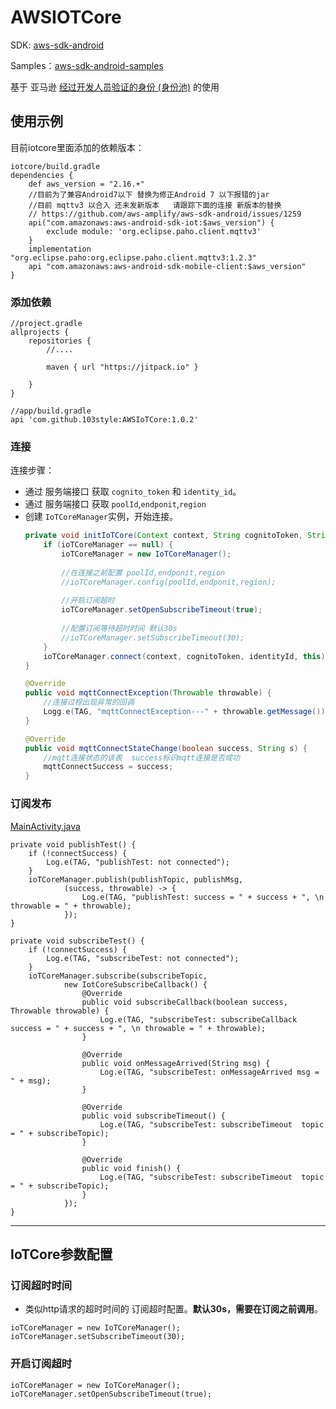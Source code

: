 # AWSIOTCore

SDK: [aws-sdk-android](https://github.com/aws-amplify/aws-sdk-android/)

Samples：[aws-sdk-android-samples](https://github.com/awslabs/aws-sdk-android-samples)

基于 亚马逊 [经过开发人员验证的身份 (身份池)](https://docs.aws.amazon.com/zh_cn/cognito/latest/developerguide/developer-authenticated-identities.html) 的使用


##  使用示例

目前iotcore里面添加的依赖版本：
```
iotcore/build.gradle
dependencies {
    def aws_version = "2.16.+"
    //目前为了兼容Android7以下 替换为修正Android 7 以下报错的jar
    //目前 mqttv3 以合入 还未发新版本   请跟踪下面的连接 新版本的替换
    // https://github.com/aws-amplify/aws-sdk-android/issues/1259
    api("com.amazonaws:aws-android-sdk-iot:$aws_version") {
        exclude module: 'org.eclipse.paho.client.mqttv3'
    }
    implementation "org.eclipse.paho:org.eclipse.paho.client.mqttv3:1.2.3"
    api "com.amazonaws:aws-android-sdk-mobile-client:$aws_version"
}
```

### 添加依赖
```
//project.gradle
allprojects {
    repositories {
        //....
       
        maven { url "https://jitpack.io" }
       
    }
}
```

```
//app/build.gradle
api 'com.github.103style:AWSIoTCore:1.0.2'
```

###  连接

连接步骤：

* 通过 服务端接口 获取 `cognito_token` 和 `identity_id`。
* 通过 服务端接口 获取 `poolId`,`endponit`,`region`
* 创建 `IoTCoreManager`实例，开始连接。
  ```java
  private void initIoTCore(Context context, String cognitoToken, String identityId) {
      if (ioTCoreManager == null) {
          ioTCoreManager = new IoTCoreManager();
          
          //在连接之前配置 poolId,endponit,region
          //ioTCoreManager.config(poolId,endponit,region);
          
          //开启订阅超时
          ioTCoreManager.setOpenSubscribeTimeout(true);
          
          //配置订阅等待超时时间 默认30s
          //ioTCoreManager.setSubscribeTimeout(30);
      }
      ioTCoreManager.connect(context, cognitoToken, identityId, this);
  }

  @Override
  public void mqttConnectException(Throwable throwable) {
      //连接过程出现异常的回调
      Logg.e(TAG, "mqttConnectException---" + throwable.getMessage());
  }

  @Override
  public void mqttConnectStateChange(boolean success, String s) {
      //mqtt连接状态的该表  success标识mqtt连接是否成功
      mqttConnectSuccess = success;
  }
  ```


### 订阅发布
[MainActivity.java](https://github.com/103style/AWSIoTCore/blob/master/app/src/main/java/com/lxk/libiotcore/MainActivity.java)
```
private void publishTest() {
    if (!connectSuccess) {
        Log.e(TAG, "publishTest: not connected");
    }
    ioTCoreManager.publish(publishTopic, publishMsg,
            (success, throwable) -> {
                Log.e(TAG, "publishTest: success = " + success + ", \n throwable = " + throwable);
            });
}

private void subscribeTest() {
    if (!connectSuccess) {
        Log.e(TAG, "subscribeTest: not connected");
    }
    ioTCoreManager.subscribe(subscribeTopic,
            new IotCoreSubscribeCallback() {
                @Override
                public void subscribeCallback(boolean success, Throwable throwable) {
                    Log.e(TAG, "subscribeTest: subscribeCallback success = " + success + ", \n throwable = " + throwable);
                }

                @Override
                public void onMessageArrived(String msg) {
                    Log.e(TAG, "subscribeTest: onMessageArrived msg = " + msg);
                }

                @Override
                public void subscribeTimeout() {
                    Log.e(TAG, "subscribeTest: subscribeTimeout  topic = " + subscribeTopic);
                }

                @Override
                public void finish() {
                    Log.e(TAG, "subscribeTest: subscribeTimeout  topic = " + subscribeTopic);
                }
            });
}
```

---


## IoTCore参数配置
### 订阅超时时间
* 类似http请求的超时时间的 订阅超时配置。**默认30s，需要在订阅之前调用**。
```
ioTCoreManager = new IoTCoreManager();
ioTCoreManager.setSubscribeTimeout(30);
```

### 开启订阅超时
```
ioTCoreManager = new IoTCoreManager();
ioTCoreManager.setOpenSubscribeTimeout(true);
```

